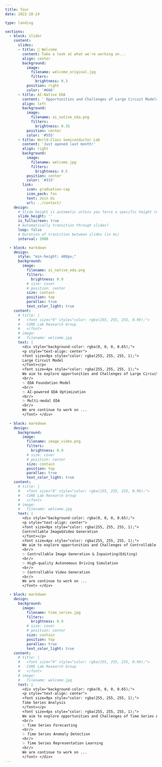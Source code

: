 ```yaml
---
title: Tour
date: 2022-10-24

type: landing

sections:
  - block: slider
    content:
      slides:
      - title: 👋 Welcome
        content: Take a look at what we're working on...
        align: center
        background:
          image:
            filename: welcome_original.jpg
            filters:
              brightness: 0.3
          position: right
          color: '#666'
      - title: AI-Native EDA
        content: ' Opportunities and Challenges of Large Circuit Models'
        align: left
        background:
          image:
            filename: ai_native_eda.png
            filters:
              brightness: 0.35
          position: center
          color: '#555'
      - title: World-Class Semiconductor Lab
        content: 'Just opened last month!'
        align: right
        background:
          image:
            filename: welcome.jpg
            filters:
              brightness: 0.5
          position: center
          color: '#333'
        link:
          icon: graduation-cap
          icon_pack: fas
          text: Join Us
          url: ../contact/
    design:
      # Slide height is automatic unless you force a specific height (e.g. '400px')
      slide_height: ''
      is_fullscreen: true
      # Automatically transition through slides?
      loop: false
      # Duration of transition between slides (in ms)
      interval: 2000

  - block: markdown
    design:
      style: "min-height: 400px;"
      background:
        image:
          filename: ai_native_eda.png
          filters:
            brightness: 0.9
          # size: cover
          # position: center
          size: contain
          position: top
          parallax: true
          text_color_light: true
    content:
      # title: |
      #   <font size="9" style="color: rgba(255, 255, 255, 0.99);">
      #   CURE Lab Research Group
      #   </font>
      # image:
      #   filename: welcome.jpg
      text: |
        <div style="background-color: rgba(0, 0, 0, 0.65);">
        <p style="text-align: center">
        <font size=9px style="color: rgba(255, 255, 255, 1);">
        Large Circuit Model
        </font></p>
        <font size=4px style="color: rgba(255, 255, 255, 1);">
        We aim to explore opportunities and Challenges of Large Circuit Models in several espects:
        <br/>
        ✨ EDA Foundation Model
        <br/>
        ✨ AI-powered EDA Optimization
        <br/>
        ✨ Multi-modal EDA
        <br/>
        We are continue to work on ...
        </font> </div>
  
  - block: markdown
    design:
      background:
        image:
          filename: image_video.png
          filters:
            brightness: 0.9
          # size: cover
          # position: center
          size: contain
          position: top
          parallax: true
          text_color_light: true
    content:
      # title: |
      #   <font size="9" style="color: rgba(255, 255, 255, 0.99);">
      #   CURE Lab Research Group
      #   </font>
      # image:
      #   filename: welcome.jpg
      text: |
        <div style="background-color: rgba(0, 0, 0, 0.65);">
        <p style="text-align: center">
        <font size=9px style="color: rgba(255, 255, 255, 1);">
        Controllable Image&Video Generation
        </font></p>
        <font size=4px style="color: rgba(255, 255, 255, 1);">
        We aim to explore opportunities and Challenges of Controllable Image & Video Generation in several espects:
        <br/>
        ✨ Controllable Image Generation & Inpainting(Editing)
        <br/>
        ✨ High-quality Autonomous Driving Simulation
        <br/>
        ✨ Controllable Video Generation
        <br/>
        We are continue to work on ...
        </font> </div>

  - block: markdown
    design:
      background:
        image:
          filename: time_series.jpg
          filters:
            brightness: 0.9
          # size: cover
          # position: center
          size: contain
          position: top
          parallax: true
          text_color_light: true
    content:
      # title: |
      #   <font size="9" style="color: rgba(255, 255, 255, 0.99);">
      #   CURE Lab Research Group
      #   </font>
      # image:
      #   filename: welcome.jpg
      text: |
        <div style="background-color: rgba(0, 0, 0, 0.65);">
        <p style="text-align: center">
        <font size=9px style="color: rgba(255, 255, 255, 1);">
        Time Series Analysis
        </font></p>
        <font size=4px style="color: rgba(255, 255, 255, 1);">
        We aim to explore opportunities and Challenges of Time Series Analysis in several espects:
        <br/>
        ✨ Time Series Forecasting
        <br/>
        ✨ Time Series Anomaly Detection
        <br/>
        ✨ Time Series Representation Learning
        <br/>
        We are continue to work on ...
        </font> </div>
---
```

